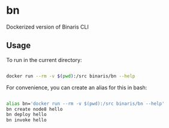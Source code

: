 # bn
Dockerized version of Binaris CLI

## Usage

To run in the current directory:

```bash

docker run --rm -v $(pwd):/src binaris/bn --help

```

For convenience, you can create an alias for this in bash:

```bash

alias bn='docker run --rm -v $(pwd):/src binaris/bn --help'
bn create node8 hello
bn deploy hello
bn invoke hello

```
